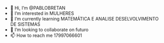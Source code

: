 - 👋 Hi, I’m @PABLOBRETAN
- 👀 I’m interested in MULHERES
- 🌱 I’m currently learning MATEMÁTICA E ANALISE DESELVOLVIMENTO DE SISTEMAS
- 💞️ I’m looking to collaborate on futuro
- 📫 How to reach me 17997066601

<!---
PABLOBRETAN/PABLOBRETAN is a ✨ special ✨ repository because its `README.md` (this file) appears on your GitHub profile.
You can click the Preview link to take a look at your changes.
--->
